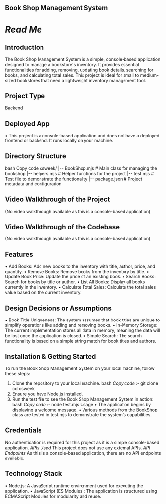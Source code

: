 
## **Book Shop Management System**
# *Read Me*

 
## Introduction 
The Book Shop Management System is a simple, console-based application designed to manage a bookstore's inventory. It provides essential functionalities for adding, removing, updating book details, searching for books, and calculating total sales. This project is ideal for small to medium-sized bookstores that need a lightweight inventory management tool. 
 
## Project Type 
Backend 
 
## Deployed App 
• 	This project is a console-based application and does not have a deployed frontend or backend. It runs locally on your machine. 
 
## Directory Structure 
bash Copy code csweek/ 
|-- BookShop.mjs          # Main class for managing the bookshop 
|-- helpers.mjs           # Helper functions for the project 
|-- test.mjs              # Test file to demonstrate the functionality 
|-- package.json          # Project metadata and configuration 
 
 
## Video Walkthrough of the Project 
(No video walkthrough available as this is a console-based application) 
 
## Video Walkthrough of the Codebase 
(No video walkthrough available as this is a console-based application) 
 
## Features 
•	Add Books: Add new books to the inventory with title, author, price, and quantity. 
•	Remove Books: Remove books from the inventory by title. 
•	Update Book Price: Update the price of an existing book. 
•	Search Books: Search for books by title or author. 
•	List All Books: Display all books currently in the inventory. 
•	Calculate Total Sales: Calculate the total sales value based on the current inventory. 
 
## Design Decisions or Assumptions 
•	Book Title Uniqueness: The system assumes that book titles are unique to simplify operations like adding and removing books. 
•	In-Memory Storage: The current implementation stores all data in memory, meaning the data will be lost once the application is closed. 
•	Simple Search: The search functionality is based on a simple string match for book titles and authors. 
 
## Installation & Getting Started 
To run the Book Shop Management System on your local machine, follow these steps: 
1.	Clone the repository to your local machine. 
bash 
*Copy code* :- git clone <repository-url> 
cd csweek 
2.	Ensure you have Node.js installed. 
3.	Run the test file to see the Book Shop Management System in action: 
bash 
*Copy code* :- node test.mjs 
Usage 
•	The application begins by displaying a welcome message. 
•	Various methods from the BookShop class are tested in test.mjs to demonstrate the system's capabilities. 
 
## Credentials 
No authentication is required for this project as it is a simple console-based application. 
*APIs Used* 
This project does not use any external APIs. 
*API Endpoints* 
As this is a console-based application, there are no API endpoints available. 
 
 
## Technology Stack 
•	Node.js: A JavaScript runtime environment used for executing the application. 
•	JavaScript (ES Modules): The application is structured using ECMAScript Modules for modularity and reuse. 
 
